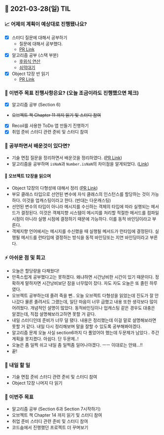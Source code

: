 ## 📆 2021-03-28(일) TIL

### 📈 어제의 계획이 예상대로 진행됐나요?
- [x] 스터디 질문에 대해서 공부하기
  - 질문에 대해서 공부했다.
  - [PR Link](https://github.com/Fortuna-Study/Frontend-Interview-Library/pull/4)
- [x] 알고리즘 공부 (스택 부분)
  - [후위식 연산](https://github.com/saseungmin/daily_coding_dojo/tree/master/inflearn_algorism/section6/solution4)
  - [쇠막대기](https://github.com/saseungmin/daily_coding_dojo/tree/master/inflearn_algorism/section6/solution5)
- [x] Object 12장 반 읽기
  - [PR Link](https://github.com/saseungmin/reading_books_record_repository/pull/48)

### 🦄 이번주 목표 진행사항은요? (오늘 조금이라도 진행했으면 체크)
- [x] 알고리즘 공부 (Section 6)
- ~~오브젝트 책 Chapter 11 까지 읽기 및 스터디 참여~~
- [x] Recoil를 사용한 ToDo 앱 만들기 진행하기
- [x] 취업 준비 스터디 관련 준비 및 스터디 참여

### 🤔 공부하면서 배운것이 있다면?
- 기술 면접 질문을 정리하면서 배운것을 정리하였다. ([PR Link](https://github.com/Fortuna-Study/Frontend-Interview-Library/pull/4))
- 알고리즘을 공부하며 `isNaN`과 `Number.isNaN`의 차이점을 알게되었다. ([Link](https://github.com/saseungmin/daily_coding_dojo/tree/master/inflearn_algorism/section6/solution4))

#### 🎈 오브젝트 12장을 읽으며
- Object 12장의 다형성에 대해서 정리 ([PR Link](https://github.com/saseungmin/reading_books_record_repository/pull/48))
- 부모 클래스 타입으로 선언된 변수에 자식 클래스의 인스턴스를 할당하는 것이 가능하다. 이것을 업캐스팅이라고 한다. (반대는 다운캐스팅)
- 선언된 변수의 타입이 아니라 메시지를 수신하는 객체의 타입에 따라 실행되는 메서드가 결정된다. 이것은 객체지향 시스템이 메시지를 처리할 적절한 메서드를 컴파일 시점이 아니라 실행 시점에 결정하기 때문에 가능하다. 이를 동적 바인딩이라고 부른다.
- 객체지향 언어에서는 메시지를 수신했을 때 실행될 메서드가 런타임에 결정된다. 실행될 메서드를 런타임에 결정하는 방식을 동적 바인딩또는 지연 바인딩이라고 부른다.

### ⚡ 아쉬운 점 및 회고
- 오늘은 할당량을 다채웠다!
- 만족스럽게 공부했다고는 못하겠다. 왜냐하면 시간낭비한 시간이 있기 때문이다. 정확하게 말하자면 시간낭비보단 잠을 너무많이 잤다. 자도 자도 오늘은 또 졸린 하루였다.
- 오브젝트 공부하는데 졸려 죽을 뻔.. 오늘 오브젝트 다형성을 읽었는데 진도가 잘 안나갔다 물론 졸려서도 그랬는데, 일단 마음이 너무 급했고 내용 또한 생각보다 많이 어려웠다. 개념적인 설명이 많았다. 동적바인딩이나 업캐스팅 같은 경우도 대충은 알겠는데, 직접 설명해보라고하면 못할 거 같다.
- 내일 스터디인데 준비가 너무 덜 됐다. 내용은 정리했는데 이걸 말로 설명해보라면 못할 거 같다. 내일 다시 정리해보며 말을 잘할 수 있도록 공부해봐야겠다.
- 알고리즘 문제 오늘 사실 section6까지 다 풀었어야 했는데 두문제가 남았다.. 주간 계획을 못지켰다. 아쉽다. 단 두문제..!
- 오늘은 좀 일찍 쉬고 내일 좀 일찍좀 일어나야겠다. ㅡㅡ 이대로는 안돼...!!
- 끝!

### 🚀 내일 할 일
- 기술 면접 준비 스터디 관련 준비 및 스터디 참여
- Object 12장 나머지 다 읽기

### 🎯 이번주 목표
- 알고리즘 공부 (Section 6과 Section 7시작하기)
- 오브젝트 책 Chapter 14 까지 읽기 및 스터디 참여
- 취업 준비 스터디 관련 준비 및 스터디 참여
- 코드숨에서 진행했던 프로젝트 더 꾸며보기
